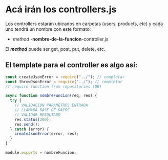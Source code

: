 # Acá irán los controllers.js

Los controllers estarán ubicados en carpetas (users, products, etc) y cada uno tendrá un nombre con este formato:

- _method_ -**nombre-de-la-funcion**-controller.js

El **_method_** puede ser get, post, put, delete, etc.

## El template para el controller es algo así:

```javascript
const createJsonError = require("../"); // completar
const throwJsonError = require("../"); // completar
// require function from repositories (DB)

async function nombreFuncion(req, res) {
  try {
    // VALIDACION PARAMETROS ENTRADA
    // LLAMADA BASE DE DATOS
    // VALIDAR RESULTADO
    res.status(200);
    res.send();
  } catch (error) {
    createJsonError(error, res);
  }
}

module.exports = nombreFuncion;
```
